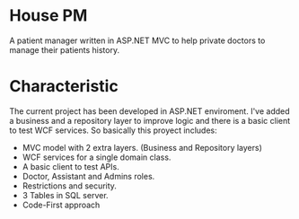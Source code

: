 # House PM
A patient manager written in ASP.NET MVC to help private doctors to manage their patients history. 

# Characteristic
The current project has been developed in ASP.NET enviroment.
I've added a business and a repository layer to improve logic and there is a basic client to test WCF services.
So basically this proyect includes:

* MVC model with 2 extra layers. (Business and Repository layers)
* WCF services for a single domain class.
* A basic client to test APIs.
* Doctor, Assistant and Admins roles.
* Restrictions and security.
* 3 Tables in SQL server.
* Code-First approach 
